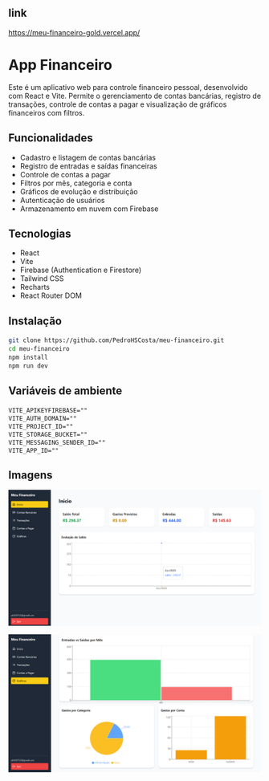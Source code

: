 ## link

https://meu-financeiro-gold.vercel.app/

# App Financeiro

Este é um aplicativo web para controle financeiro pessoal, desenvolvido com React e Vite. Permite o gerenciamento de contas bancárias, registro de transações, controle de contas a pagar e visualização de gráficos financeiros com filtros.

## Funcionalidades

- Cadastro e listagem de contas bancárias
- Registro de entradas e saídas financeiras
- Controle de contas a pagar
- Filtros por mês, categoria e conta
- Gráficos de evolução e distribuição
- Autenticação de usuários
- Armazenamento em nuvem com Firebase

## Tecnologias

- React
- Vite
- Firebase (Authentication e Firestore)
- Tailwind CSS
- Recharts
- React Router DOM

## Instalação

```bash
git clone https://github.com/PedroHSCosta/meu-financeiro.git
cd meu-financeiro
npm install
npm run dev
```

## Variáveis de ambiente

```env
VITE_APIKEYFIREBASE=""
VITE_AUTH_DOMAIN=""
VITE_PROJECT_ID=""
VITE_STORAGE_BUCKET=""
VITE_MESSAGING_SENDER_ID=""
VITE_APP_ID=""
```

## Imagens

![Logo do Projeto](image1.png)

![Logo do Projeto](image2.png)
